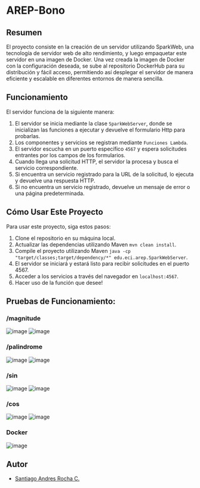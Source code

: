# AREP-Bono

## Resumen
El proyecto consiste en la creación de un servidor utilizando SparkWeb, una tecnología de servidor web de alto rendimiento, y luego empaquetar este servidor en una imagen de Docker. Una vez creada la imagen de Docker con la configuración deseada, se sube al repositorio DockerHub para su distribución y fácil acceso, permitiendo así desplegar el servidor de manera eficiente y escalable en diferentes entornos de manera sencilla.

## Funcionamiento
El servidor funciona de la siguiente manera:
1. El servidor se inicia mediante la clase `SparkWebServer`, donde se inicializan las funciones a ejecutar y devuelve el formulario Http para probarlas.
2. Los componentes y servicios se registran mediante `Funciones Lambda`.
3. El servidor escucha en un puerto específico `4567` y espera solicitudes entrantes por los campos de los formularios.
4. Cuando llega una solicitud HTTP, el servidor la procesa y busca el servicio correspondiente.
5. Si encuentra un servicio registrado para la URL de la solicitud, lo ejecuta y devuelve una respuesta HTTP.
6. Si no encuentra un servicio registrado, devuelve un mensaje de error o una página predeterminada.

## Cómo Usar Este Proyecto
Para usar este proyecto, siga estos pasos:

1. Clone el repositorio en su máquina local.
2. Actualizar las dependencias utilizando Maven `mvn clean install`.
3. Compile el proyecto utilizando Maven `java -cp "target/classes;target/dependency/*" edu.eci.arep.SparkWebServer`.
4. El servidor se iniciará y estará listo para recibir solicitudes en el puerto 4567.
5. Acceder a los servicios a través del navegador en `localhost:4567`.
6. Hacer uso de la función que desee!

## Pruebas de Funcionamiento:

### /magnitude
![image](https://github.com/SanRocks1220/AREP-Bono/assets/99696682/c036c918-7353-424f-8ded-fe0a16177763)
![image](https://github.com/SanRocks1220/AREP-Bono/assets/99696682/06dd624a-a438-4d7c-8f2e-cf83d9d22b16)
### /palindrome
![image](https://github.com/SanRocks1220/AREP-Bono/assets/99696682/eb556aa0-eb69-4569-97ed-bb06ddcfd8d2)
![image](https://github.com/SanRocks1220/AREP-Bono/assets/99696682/e265a941-8cfa-4c46-822e-d7557bf06a3c)
### /sin
![image](https://github.com/SanRocks1220/AREP-Bono/assets/99696682/18082beb-d135-4b3f-af20-cb8e2d6e835e)
![image](https://github.com/SanRocks1220/AREP-Bono/assets/99696682/e0cfc75c-dab3-47ff-9462-1fc4f5f16548)
### /cos
![image](https://github.com/SanRocks1220/AREP-Bono/assets/99696682/96f712b2-1a81-4663-9ae0-174bcf470b25)
![image](https://github.com/SanRocks1220/AREP-Bono/assets/99696682/1e51785d-b7ce-43bd-ba3c-835aa59650cb)

### Docker
![image](https://github.com/SanRocks1220/AREP-Bono/assets/99696682/35ce00ab-ea3a-4f5d-bede-6cb6aba1f666)


## Autor
- [Santiago Andres Rocha C.](https://github.com/SanRocks1220)






